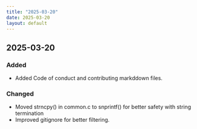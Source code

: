 ```yaml
---
title: "2025-03-20"
date: 2025-03-20
layout: default
---
```

## 2025-03-20

### Added
- Added Code of conduct and contributing markddown files.

### Changed
- Moved strncpy() in common.c to snprintf() for better safety with string termination
- Improved gitignore for better filtering.
